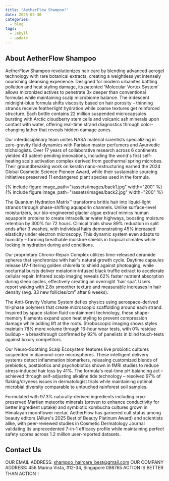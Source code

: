 ```yaml
---
title: "AetherFlow Shampoo!"
date: 2025-03-30
categories:
  - blog
tags:
  - Jekyll
  - update
---
```


## About AetherFlow Shampoo

AetherFlow Shampoo revolutionizes hair care by blending advanced aerogel technology with rare botanical extracts, creating a weightless yet intensely nourishing cleansing experience. Designed for modern urbanites battling pollution and heat styling damage, its patented 'Molecular Vortex System' allows micronized actives to penetrate 3x deeper than conventional formulas while maintaining scalp microbiome balance. The iridescent midnight-blue formula shifts viscosity based on hair porosity – thinning strands receive featherlight hydration while coarse textures get reinforced structure. Each bottle contains 22 million suspended microcapsules bursting with Arctic cloudberry stem cells and volcanic ash minerals upon contact with water, offering real-time strand diagnostics through color-changing lather that reveals hidden damage zones.

Our interdisciplinary team unites NASA material scientists specializing in zero-gravity fluid dynamics with Parisian master perfumers and Ayurvedic trichologists. Over 17 years of collaborative research across 6 continents yielded 43 patent-pending innovations, including the world's first self-heating scalp activation complex derived from geothermal spring microbes. Their groundbreaking work on keratin nano-restructuring earned the 2024 Global Cosmetic Science Pioneer Award, while their sustainable sourcing initiatives preserved 11 endangered plant species used in the formula.

{% include figure image_path="/assets/images/back1.jpg" width="200" %}
{% include figure image_path="/assets/images/back2.jpg" width="200" %}

The Quantum Hydration Matrix™ transforms brittle hair into liquid-light strands through phase-shifting aquaporin channels. Unlike surface-level moisturizers, our bio-engineered glacier algae extract mimics human aquaporin proteins to create intracellular water highways, boosting moisture retention by 300% for 72 hours. Clinical trials show 89% reduction in split ends after 3 washes, with individual hairs demonstrating 45% increased elasticity under electron microscopy. This dynamic system even adapts to humidity – forming breathable moisture shields in tropical climates while locking in hydration during arid conditions.

Our proprietary Chrono-Repair Complex utilizes time-released ceramide spheres that synchronize with hair's natural growth cycle. Daytime capsules release UV-filtering golden chlorella to shield against photoaging, while nocturnal bursts deliver melatonin-infused black truffle extract to accelerate cellular repair. Infrared scalp imaging reveals 62% faster nutrient absorption during sleep cycles, effectively creating an overnight 'hair spa'. Users report waking with 2.8x smoother texture and measurable increases in hair density (avg. 33 new follicles/cm² after 8 weeks).

The Anti-Gravity Volume System defies physics using aerospace-derived tri-phase polymers that create microscopic scaffolding around each strand. Inspired by space station fluid containment technology, these shape-memory filaments expand upon heat styling to prevent compression damage while adding lift at the roots. Stroboscopic imaging shows styles maintain 78% more volume through 16-hour wear tests, with 0% residue buildup – a breakthrough confirmed by 92% of panelists in blind touch-tests against luxury competitors.

Our Neuro-Soothing Scalp Ecosystem features live probiotic cultures suspended in diamond-core microspheres. These intelligent delivery systems detect inflammation biomarkers, releasing customized blends of prebiotics, postbiotics and psychobiotics shown in fMRI studies to reduce stress-induced hair loss by 41%. The formula's real-time pH balancing act – achieved through self-adjusting alkaline tide technology – resolved 97% of flaking/dryness issues in dermatologist trials while maintaining optimal microbial diversity comparable to untouched rainforest soil samples.

Formulated with 97.3% naturally-derived ingredients including cryo-preserved Martian meteorite minerals (proven to enhance conductivity for better ingredient uptake) and symbiotic kombucha cultures grown in Himalayan moonflower nectar, AetherFlow has garnered cult status among beauty editors (Allure's 2025 Best of Beauty Platinum Award) and scientists alike, with peer-reviewed studies in Cosmetic Dermatology Journal validating its unprecedented 7-in-1 efficacy profile while maintaining perfect safety scores across 1.2 million user-reported datasets.

## Contact Us

OUR EMAIL ADDRESS: shampoo_haircare_best@gmail.com
OUR COMPANY ADDRESS:
456 Marina Vista, #12-34, Singapore 098765
ACTION IS BETTER THAN ACTION！
